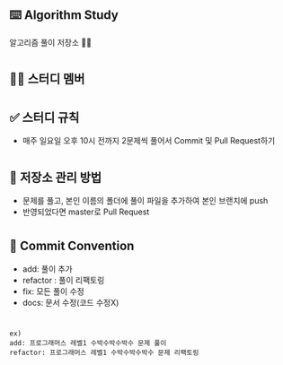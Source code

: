 #
## ⌨️ Algorithm Study
알고리즘 풀이 저장소 ✍🏻

#
## 🤲🏻 스터디 멤버

#
## ✅ 스터디 규칙

<ul>
  <li>매주 일요일 오후 10시 전까지 2문제씩 풀어서 Commit 및 Pull Request하기</li>
</ul>

#
## 📓 저장소 관리 방법

<ul>
  <li>문제를 풀고, 본인 이름의 폴더에 풀이 파일을 추가하여 본인 브랜치에 push</li>
  <li>반영되었다면 master로 Pull Request</li>
</ul>

#
## 📮 Commit Convention
- add: 풀이 추가
- refactor : 풀이 리팩토링
- fix: 모든 풀이 수정
- docs: 문서 수정(코드 수정X)
#
```
ex)
add: 프로그래머스 레벨1 수박수박수박수 문제 풀이
refactor: 프로그래머스 레벨1 수박수박수박수 문제 리팩토링
```

